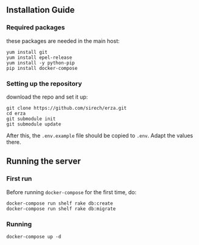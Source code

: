 ## Installation Guide

### Required packages

these packages are needed in the main host:

    yum install git
    yum install epel-release
    yum install -y python-pip
    pip install docker-compose
    
    
### Setting up the repository

download the repo and set it up:

    git clone https://github.com/sirech/erza.git
    cd erza
    git submodule init
    git submodule update
   
After this, the `.env.example` file should be copied to `.env`. Adapt the values
there.

## Running the server

### First run

Before running `docker-compose` for the first time, do:

    docker-compose run shelf rake db:create
    docker-compose run shelf rake db:migrate
    
### Running

    docker-compose up -d
   
   
    
    
